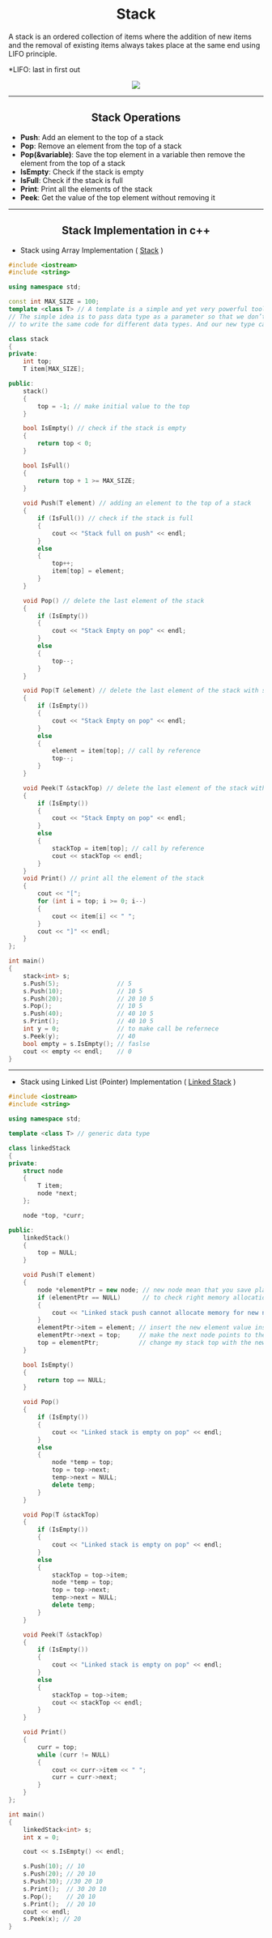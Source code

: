 <h1 align = "center"> Stack </h2>

A stack is an ordered collection of items where the addition of new items and the removal of existing items always takes place at the same end using LIFO principle.

*LIFO: last in first out

<p align="center"> 
    <img src="https://cdn.programiz.com/sites/tutorial2program/files/stack.png">
</p>

--- 

<h2 align = "center"> Stack Operations </h2> 

- **Push**: Add an element to the top of a stack
- **Pop**: Remove an element from the top of a stack
- **Pop(&variable)**: Save the top element in a variable then remove the element from the top of a stack 
- **IsEmpty**: Check if the stack is empty
- **IsFull**: Check if the stack is full
- **Print**: Print all the elements of the stack
- **Peek**: Get the value of the top element without removing it

--- 

<h2 align = "center"> Stack Implementation in c++ </h2>

<a name="ArrayImplementation">

* Stack using Array Implementation ( [Stack](Stack.cpp) )

</a>

```c++
#include <iostream>
#include <string>

using namespace std;

const int MAX_SIZE = 100;
template <class T> // A template is a simple and yet very powerful tool in C++.
// The simple idea is to pass data type as a parameter so that we don’t need
// to write the same code for different data types. And our new type called T

class stack
{
private:
    int top;
    T item[MAX_SIZE];

public:
    stack()
    {
        top = -1; // make initial value to the top
    }

    bool IsEmpty() // check if the stack is empty
    {
        return top < 0;
    }

    bool IsFull()
    {
        return top + 1 >= MAX_SIZE;
    }
    
    void Push(T element) // adding an element to the top of a stack
    {
        if (IsFull()) // check if the stack is full
        {
            cout << "Stack full on push" << endl;
        }
        else
        {
            top++;
            item[top] = element;
        }
    }

    void Pop() // delete the last element of the stack
    {
        if (IsEmpty())
        {
            cout << "Stack Empty on pop" << endl;
        }
        else
        {
            top--;
        }
    }

    void Pop(T &element) // delete the last element of the stack with saving the deleted element in a variable
    {
        if (IsEmpty())
        {
            cout << "Stack Empty on pop" << endl;
        }
        else
        {
            element = item[top]; // call by reference
            top--;
        }
    }

    void Peek(T &stackTop) // delete the last element of the stack with saving the deleted element in a variable
    {
        if (IsEmpty())
        {
            cout << "Stack Empty on pop" << endl;
        }
        else
        {
            stackTop = item[top]; // call by reference
            cout << stackTop << endl;
        }
    }
    void Print() // print all the element of the stack
    {
        cout << "[";
        for (int i = top; i >= 0; i--)
        {
            cout << item[i] << " ";
        }
        cout << "]" << endl;
    }
};

int main()
{
    stack<int> s;
    s.Push(5);                // 5
    s.Push(10);               // 10 5
    s.Push(20);               // 20 10 5
    s.Pop();                  // 10 5
    s.Push(40);               // 40 10 5
    s.Print();                // 40 10 5
    int y = 0;                // to make call be refernece
    s.Peek(y);                // 40
    bool empty = s.IsEmpty(); // faslse
    cout << empty << endl;    // 0
}
```
--- 

* Stack using Linked List (Pointer) Implementation ( [Linked Stack](LinkedStack.cpp) )

```c++
#include <iostream>
#include <string>

using namespace std;

template <class T> // generic data type

class linkedStack
{
private:
    struct node
    {
        T item;
        node *next;
    };

    node *top, *curr;

public:
    linkedStack()
    {
        top = NULL;
    }

    void Push(T element)
    {
        node *elementPtr = new node; // new node mean that you save place in memory for data value of type node
        if (elementPtr == NULL)      // to check right memory allocation
        {
            cout << "Linked stack push cannot allocate memory for new node" << endl;
        }
        elementPtr->item = element; // insert the new element value inside the node item
        elementPtr->next = top;     // make the next node points to the top
        top = elementPtr;           // change my stack top with the new position
    }

    bool IsEmpty()
    {
        return top == NULL;
    }

    void Pop()
    {
        if (IsEmpty())
        {
            cout << "Linked stack is empty on pop" << endl;
        }
        else
        {
            node *temp = top;
            top = top->next;
            temp->next = NULL;
            delete temp;
        }
    }

    void Pop(T &stackTop)
    {
        if (IsEmpty())
        {
            cout << "Linked stack is empty on pop" << endl;
        }
        else
        {
            stackTop = top->item;
            node *temp = top;
            top = top->next;
            temp->next = NULL;
            delete temp;
        }
    }

    void Peek(T &stackTop)
    {
        if (IsEmpty())
        {
            cout << "Linked stack is empty on pop" << endl;
        }
        else
        {
            stackTop = top->item;
            cout << stackTop << endl;
        }
    }

    void Print()
    {
        curr = top;
        while (curr != NULL)
        {
            cout << curr->item << " ";
            curr = curr->next;
        }
    }
};

int main()
{
    linkedStack<int> s;
    int x = 0;

    cout << s.IsEmpty() << endl;

    s.Push(10); // 10
    s.Push(20); // 20 10
    s.Push(30); //30 20 10
    s.Print();  // 30 20 10
    s.Pop();    // 20 10
    s.Print();  // 20 10
    cout << endl;
    s.Peek(x); // 20
}
```